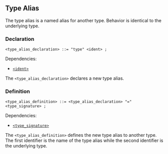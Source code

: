 ## Type Alias

The type alias is a named alias for another type. Behavior is identical to the underlying type.

### Declaration

```ebnf
<type_alias_declaration> ::= "type" <ident> ;
```

Dependencies:

- [`<ident>`](../identifiers.md)

The `<type_alias_declaration>` declares a new type alias.

### Definition

```ebnf
<type_alias_definition> ::= <type_alias_declaration> "=" <type_signature> ;
```

Dependencies:

- [`<type_signature>`](./signature.md)

The `<type_alias_definition>` defines the new type alias to another type. The first identifier is
the name of the type alias while the second identifier is the underlying type.

